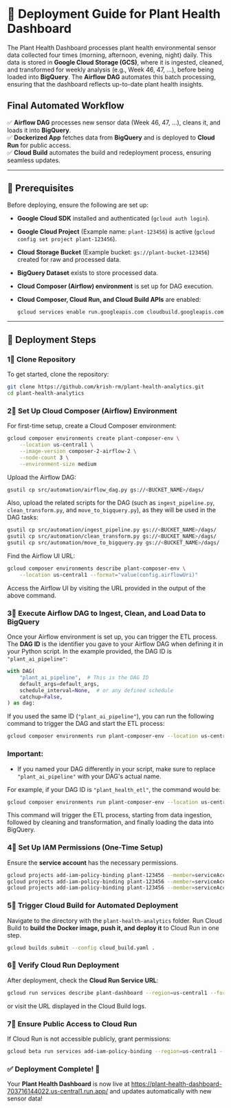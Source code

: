 # 🚀 Deployment Guide for Plant Health Dashboard

The Plant Health Dashboard processes plant health environmental sensor data collected four times (morning, afternoon, evening, night) daily. This data is stored in **Google Cloud Storage (GCS)**, where it is ingested, cleaned, and transformed for weekly analysis (e.g., Week 46, 47, …), before being loaded into **BigQuery**. The **Airflow DAG** automates this batch processing, ensuring that the dashboard reflects up-to-date plant health insights.

## Final Automated Workflow
✅ **Airflow DAG** processes new sensor data (Week 46, 47, …),
   cleans it, and loads it into **BigQuery**.  
✅ **Dockerized App** fetches data from **BigQuery**
   and is deployed to **Cloud Run** for public access.  
✅ **Cloud Build** automates the build and redeployment process,
   ensuring seamless updates.

---

## 🔧 Prerequisites  
Before deploying, ensure the following are set up:  

- **Google Cloud SDK** installed and authenticated (`gcloud auth login`).  
- **Google Cloud Project** (Example name: `plant-123456`) is active (`gcloud config set project plant-123456`).  
- **Cloud Storage Bucket** (Example bucket: `gs://plant-bucket-123456`) created for raw and processed data.  
- **BigQuery Dataset** exists to store processed data.  
- **Cloud Composer (Airflow) environment** is set up for DAG execution.  
- **Cloud Composer, Cloud Run, and Cloud Build APIs** are enabled:  

  ```sh
  gcloud services enable run.googleapis.com cloudbuild.googleapis.com composer.googleapis.com
  ```  

---

## 📌 Deployment Steps

### 1⃣ **Clone Repository**

To get started, clone the repository:

```sh
git clone https://github.com/krish-rm/plant-health-analytics.git
cd plant-health-analytics
```

### 2⃣ **Set Up Cloud Composer (Airflow) Environment**

For first-time setup, create a Cloud Composer environment:

```sh
gcloud composer environments create plant-composer-env \
    --location us-central1 \
    --image-version composer-2-airflow-2 \
    --node-count 3 \
    --environment-size medium
```

Upload the Airflow DAG:

```sh
gsutil cp src/automation/airflow_dag.py gs://<BUCKET_NAME>/dags/
```

Also, upload the related scripts for the DAG (such as `ingest_pipeline.py`, `clean_transform.py`, and `move_to_bigquery.py`), as they will be used in the DAG tasks:

```sh
gsutil cp src/automation/ingest_pipeline.py gs://<BUCKET_NAME>/dags/
gsutil cp src/automation/clean_transform.py gs://<BUCKET_NAME>/dags/
gsutil cp src/automation/move_to_bigquery.py gs://<BUCKET_NAME>/dags/
```

Find the Airflow UI URL:

```sh
gcloud composer environments describe plant-composer-env \
    --location us-central1 --format="value(config.airflowUri)"
```

Access the Airflow UI by visiting the URL provided in the output of the above command.

### 3⃣ **Execute Airflow DAG to Ingest, Clean, and Load Data to BigQuery**

Once your Airflow environment is set up, you can trigger the ETL process. The **DAG ID** is the identifier you gave to your Airflow DAG when defining it in your Python script. In the example provided, the DAG ID is `"plant_ai_pipeline"`:

```python
with DAG(
    "plant_ai_pipeline",  # This is the DAG ID
    default_args=default_args,
    schedule_interval=None,  # or any defined schedule
    catchup=False,
) as dag:
```

If you used the same ID (`"plant_ai_pipeline"`), you can run the following command to trigger the DAG and start the ETL process:

```sh
gcloud composer environments run plant-composer-env --location us-central1 dags trigger -- plant_ai_pipeline
```

### **Important:**
- If you named your DAG differently in your script, make sure to replace `"plant_ai_pipeline"` with your DAG's actual name.

For example, if your DAG ID is `"plant_health_etl"`, the command would be:

```sh
gcloud composer environments run plant-composer-env --location us-central1 dags trigger -- plant_health_etl
```

This command will trigger the ETL process, starting from data ingestion, followed by cleaning and transformation, and finally loading the data into BigQuery.

### 4⃣ **Set Up IAM Permissions (One-Time Setup)**

Ensure the **service account** has the necessary permissions.

```sh
gcloud projects add-iam-policy-binding plant-123456 --member=serviceAccount:plant-service-account@plant-123456.iam.gserviceaccount.com --role=roles/storage.admin && \
gcloud projects add-iam-policy-binding plant-123456 --member=serviceAccount:plant-service-account@plant-123456.iam.gserviceaccount.com --role=roles/artifactregistry.writer && \
gcloud projects add-iam-policy-binding plant-123456 --member=serviceAccount:plant-service-account@plant-123456.iam.gserviceaccount.com --role=roles/run.admin && \
```

### 5⃣ **Trigger Cloud Build for Automated Deployment**

Navigate to the directory with the `plant-health-analytics` folder.
Run Cloud Build to **build the Docker image, push it, and deploy it** to Cloud Run in one step.

```sh
gcloud builds submit --config cloud_build.yaml .
```

### 6⃣ **Verify Cloud Run Deployment**

After deployment, check the **Cloud Run Service URL**:

```sh
gcloud run services describe plant-dashboard --region=us-central1 --format='value(status.url)'
```

or visit the URL displayed in the Cloud Build logs.

### 7⃣ **Ensure Public Access to Cloud Run**

If Cloud Run is not accessible publicly, grant permissions:

```sh
gcloud beta run services add-iam-policy-binding --region=us-central1 --member=allUsers --role=roles/run.invoker plant-health-dashboard
```

### ✅ **Deployment Complete!** 🚀
Your **Plant Health Dashboard** is now live at https://plant-health-dashboard-703716144022.us-central1.run.app/ and updates automatically with new sensor data!


